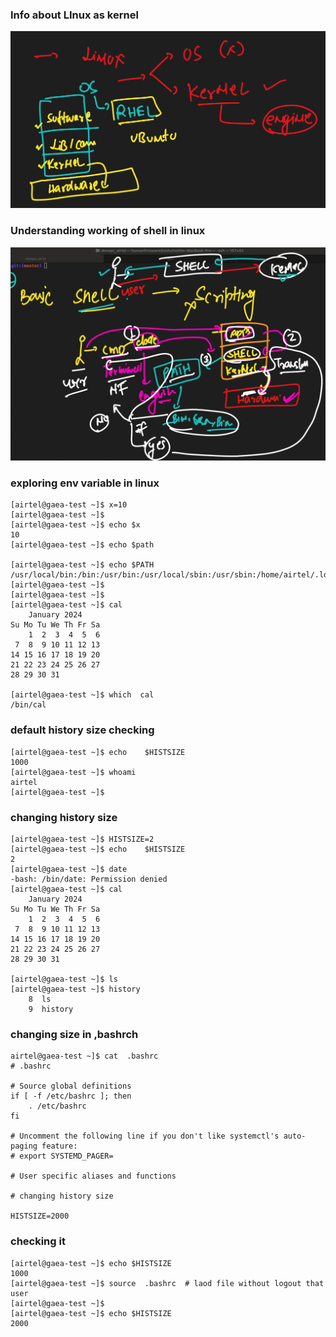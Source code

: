 ### Info about LInux as kernel 

<img src="kernel.png">

### Understanding working of shell in linux 

<img src="shell.png">

### exploring env variable in linux 

```
[airtel@gaea-test ~]$ x=10
[airtel@gaea-test ~]$ 
[airtel@gaea-test ~]$ echo $x
10
[airtel@gaea-test ~]$ echo $path

[airtel@gaea-test ~]$ echo $PATH
/usr/local/bin:/bin:/usr/bin:/usr/local/sbin:/usr/sbin:/home/airtel/.local/bin:/home/airtel/bin
[airtel@gaea-test ~]$ 
[airtel@gaea-test ~]$ 
[airtel@gaea-test ~]$ cal
    January 2024    
Su Mo Tu We Th Fr Sa
    1  2  3  4  5  6
 7  8  9 10 11 12 13
14 15 16 17 18 19 20
21 22 23 24 25 26 27
28 29 30 31

[airtel@gaea-test ~]$ which  cal 
/bin/cal

```

### default history size checking 

```
[airtel@gaea-test ~]$ echo    $HISTSIZE
1000
[airtel@gaea-test ~]$ whoami
airtel
[airtel@gaea-test ~]$ 

```

### changing history size 

```
[airtel@gaea-test ~]$ HISTSIZE=2
[airtel@gaea-test ~]$ echo    $HISTSIZE
2
[airtel@gaea-test ~]$ date
-bash: /bin/date: Permission denied
[airtel@gaea-test ~]$ cal
    January 2024    
Su Mo Tu We Th Fr Sa
    1  2  3  4  5  6
 7  8  9 10 11 12 13
14 15 16 17 18 19 20
21 22 23 24 25 26 27
28 29 30 31

[airtel@gaea-test ~]$ ls
[airtel@gaea-test ~]$ history 
    8  ls
    9  history 

```

### changing size in ,bashrch 

```
airtel@gaea-test ~]$ cat  .bashrc 
# .bashrc

# Source global definitions
if [ -f /etc/bashrc ]; then
	. /etc/bashrc
fi

# Uncomment the following line if you don't like systemctl's auto-paging feature:
# export SYSTEMD_PAGER=

# User specific aliases and functions

# changing history size

HISTSIZE=2000

```

### checking it

```
[airtel@gaea-test ~]$ echo $HISTSIZE
1000
[airtel@gaea-test ~]$ source  .bashrc  # laod file without logout that user 
[airtel@gaea-test ~]$ 
[airtel@gaea-test ~]$ echo $HISTSIZE
2000

```



